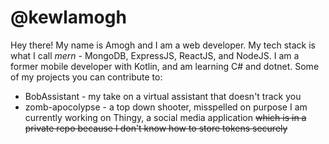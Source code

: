 # @kewlamogh
Hey there! My name is Amogh and I am a web developer. My tech stack is what I call *mern* - MongoDB, ExpressJS, ReactJS, and NodeJS. I am a former mobile developer with Kotlin, and am learning C# and dotnet. Some of my projects you can contribute to:
* BobAssistant - my take on a virtual assistant that doesn't track you
* zomb-apocolypse - a top down shooter, misspelled on purpose
I am currently working on Thingy, a social media application ~~which is in a private repo because I don't know how to store tokens securely~~
